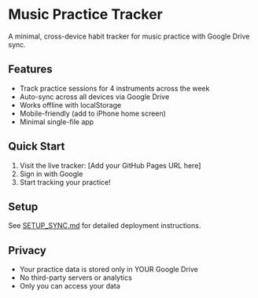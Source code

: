 # Music Practice Tracker

A minimal, cross-device habit tracker for music practice with Google Drive sync.

## Features

- Track practice sessions for 4 instruments across the week
- Auto-sync across all devices via Google Drive
- Works offline with localStorage
- Mobile-friendly (add to iPhone home screen)
- Minimal single-file app

## Quick Start

1. Visit the live tracker: [Add your GitHub Pages URL here]
2. Sign in with Google
3. Start tracking your practice!

## Setup

See [SETUP_SYNC.md](SETUP_SYNC.md) for detailed deployment instructions.

## Privacy

- Your practice data is stored only in YOUR Google Drive
- No third-party servers or analytics
- Only you can access your data